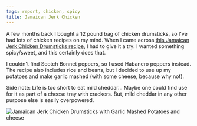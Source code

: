 ```yaml
---
tags: report, chicken, spicy
title: Jamaican Jerk Chicken
---
```


A few months back I bought a 12 pound bag of chicken drumsticks, so I've
had lots of chicken recipes on my mind. When I came across [this
Jamaican Jerk Chicken Drumsticks
recipe](http://www.recipetineats.com/jamaican-jerk-chicken-drumsticks-with-caribbean-rice-with-beans/),
I had to give it a try: I wanted something spicy/sweet, and this
certainly does that.

I couldn't find Scotch Bonnet peppers, so I used Habanero peppers
instead. The recipe also includes rice and beans, but I decided to use
up my potatoes and make garlic mashed (with some cheese, because why
not).

Side note: Life is too short to eat mild cheddar... Maybe one could find
use for it as part of a cheese tray with crackers. But, mild cheddar in
any other purpose else is easily overpowered.

![Jamaican Jerk Chicken Drumsticks with Garlic Mashed Potatoes and
cheese](glamour.jpg)
